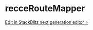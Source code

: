 # recceRouteMapper

[Edit in StackBlitz next generation editor ⚡️](https://stackblitz.com/~/github.com/Naveenxyz/recceRouteMapper)